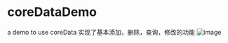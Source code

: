 # coreDataDemo
a demo to use coreData
实现了基本添加，删除，查询，修改的功能
![image](https://user-images.githubusercontent.com/74962649/157388600-60fddde7-c0b0-41f4-a835-6b4bb1ecf6ee.png)
